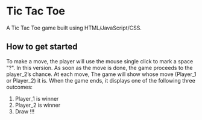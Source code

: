 # Tic Tac Toe

A Tic Tac Toe game built using HTML/JavaScript/CSS.

## How to get started

To make a move, the player will use the mouse single click to mark a space "?". In this version. As soon as the move is done, the game proceeds to the player_2’s chance.
At each move, The game will show whose move (Player_1 or Player_2) it is. When the game ends, it displays one of the following three outcomes:

1. Player_1 is winner
2. Player_2 is winner
3. Draw !!!
